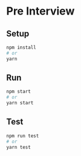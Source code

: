 # Pre Interview

## Setup

```bash
npm install
# or
yarn
```
## Run

```bash
npm start
# or
yarn start
```

## Test
```bash
npm run test
# or
yarn test
```